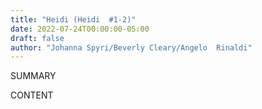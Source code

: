 ```yaml
---
title: "Heidi (Heidi  #1-2)"
date: 2022-07-24T00:00:00-05:00
draft: false
author: "Johanna Spyri/Beverly Cleary/Angelo  Rinaldi"
---
```


SUMMARY

<!--more-->

CONTENT